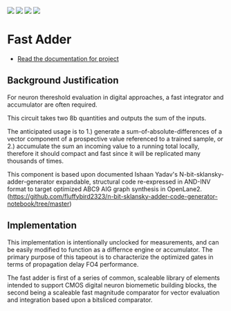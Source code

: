 ![](../../workflows/gds/badge.svg) ![](../../workflows/docs/badge.svg) ![](../../workflows/test/badge.svg) ![](../../workflows/fpga/badge.svg)

# Fast Adder

- [Read the documentation for project](docs/info.md)

## Background Justification

For neuron thereshold evaluation in digital approaches, a fast integrator and accumulator are often required.

This circuit takes two 8b quantities and outputs the sum of the inputs.

The anticipated usage is to 1.) generate a sum-of-absolute-differences of a vector component of a prospective value referenced to a trained sample, or 2.) accumulate the sum an incoming value to a running total locally, therefore it should compact and fast since it will be replicated many thousands of times.

This component is based upon documented Ishaan Yadav's N-bit-sklansky-adder-generator expandable, structural code re-expressed in AND-INV format to target optimized ABC9 AIG graph synthesis in OpenLane2.
(https://github.com/fluffybird2323/n-bit-sklansky-adder-code-generator-notebook/tree/master)

## Implementation

This implementation is intentionally unclocked for measurements, and can be easily modified to function as a differnce engine or accumulator. The primary purpose of this tapeout is to characterize the optimized gates in terms of propagation delay FO4 performance.

The fast adder is first of a series of common, scaleable library of elements intended to support CMOS digital neuron biomemetic building blocks, the second being a scaleable fast magnitude comparator for vector evaluation and integration based upon a bitsliced comparator.

